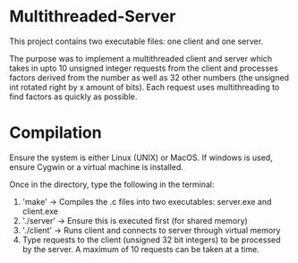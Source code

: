 # Multithreaded-Server

This project contains two executable files: one client and one server.

The purpose was to implement a multithreaded client and server which takes in upto 10 unsigned integer requests from the client and processes factors derived from the number as well as 32 other numbers (the unsigned int rotated right by x amount of bits). Each request uses multithreading to find factors as quickly as possible.

# Compilation

Ensure the system is either Linux (UNIX) or MacOS. If windows is used, ensure Cygwin or a virtual machine is installed.

Once in the directory, type the following in the terminal:

1) 'make' -> Compiles the .c files into two executables: server.exe and client.exe
2) './server' -> Ensure this is executed first (for shared memory)
3) './client' -> Runs client and connects to server through virtual memory
4) Type requests to the client (unsigned 32 bit integers) to be processed by the server. A maximum of 10 requests can be taken at a time.